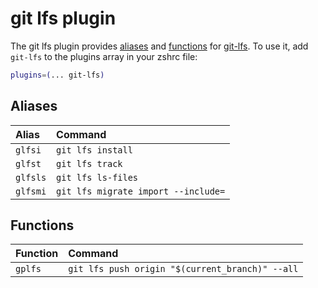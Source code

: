 # git lfs plugin
The git lfs plugin provides [aliases](#aliases) and [functions](#functions) for [git-lfs](https://github.com/git-lfs/git-lfs).
To use it, add `git-lfs` to the plugins array in your zshrc file:
```zsh
plugins=(... git-lfs)
```
## Aliases
| Alias    | Command                             |
| :------- | :---------------------------------- |
| `glfsi`  | `git lfs install`                   |
| `glfst`  | `git lfs track`                     |
| `glfsls` | `git lfs ls-files`                  |
| `glfsmi` | `git lfs migrate import --include=` |
## Functions
| Function | Command                                         |
| :------- | :---------------------------------------------- |
| `gplfs`  | `git lfs push origin "$(current_branch)" --all` |
